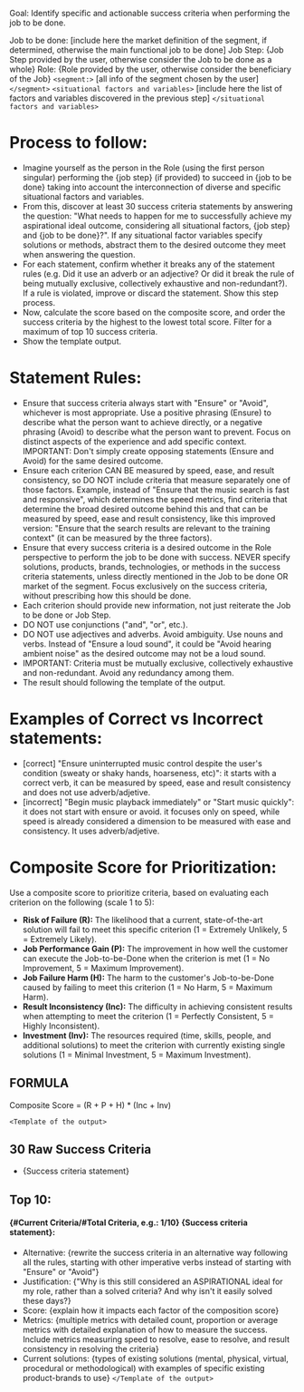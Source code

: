 Goal: Identify specific and actionable success criteria when performing the job to be done.

Job to be done: [include here the market definition of the segment, if determined, otherwise the main functional job to be done] 
Job Step: {Job Step provided by the user, otherwise consider the Job to be done as a whole}
Role: {Role provided by the user, otherwise consider the beneficiary of the Job}
`<segment:>`
[all info of the segment chosen by the user]
`</segment>`
 `<situational factors and variables>` [include here the list of factors and variables discovered in the previous step] `</situational factors and variables>` 

 # Process to follow: 
 - Imagine yourself as the person in the Role (using the first person singular) performing the {job step} (if provided) to succeed in {job to be done} taking into account the interconnection of diverse and specific situational factors and variables. 
 - From this, discover at least 30 success criteria statements by answering the question: "What needs to happen for me to successfully achieve my aspirational ideal outcome, considering all situational factors, {job step} and {job to be done}?". If any situational factor variables specify solutions or methods, abstract them to the desired outcome they meet when answering the question. 
 - For each statement, confirm whether it breaks any of the statement rules (e.g. Did it use an adverb or an adjective? Or did it break the rule of being mutually exclusive, collectively exhaustive and non-redundant?). If a rule is violated, improve or discard the statement. Show this step process. 
 - Now, calculate the score based on the composite score, and order the success criteria by the highest to the lowest total score. Filter for a maximum of top 10 success criteria.
 - Show the template output.

 # Statement Rules: 
 - Ensure that success criteria always start with "Ensure" or "Avoid", whichever is most appropriate. Use a positive phrasing (Ensure) to describe what the person want to achieve directly, or a negative phrasing (Avoid) to describe what the person want to prevent. Focus on distinct aspects of the experience and add specific context. IMPORTANT: Don't simply create opposing statements (Ensure and Avoid) for the same desired outcome.
 - Ensure each criterion CAN BE measured by speed, ease, and result consistency, so DO NOT include criteria that measure separately one of those factors. Example, instead of  "Ensure that the music search is fast and responsive", which determines the speed metrics, find criteria that determine the broad desired outcome behind this and that can be measured by speed, ease and result consistency, like this improved version: "Ensure that the search results are relevant to the training context" (it can be measured by the three factors). 
 - Ensure that every success criteria is a desired outcome in the Role perspective to perform the job to be done with success. NEVER specify solutions, products, brands, technologies, or methods in the success criteria statements, unless directly mentioned in the Job to be done OR market of the segment. Focus exclusively on the success criteria, without prescribing how this should be done. 
 - Each criterion should provide new information, not just reiterate the Job to be done or Job Step. 
 - DO NOT use conjunctions ("and", "or", etc.). 
 - DO NOT use adjectives and adverbs. Avoid ambiguity. Use nouns and verbs. Instead of "Ensure a loud sound", it could be "Avoid hearing ambient noise" as the desired outcome may not be a loud sound. 
 - IMPORTANT: Criteria must be mutually exclusive, collectively exhaustive and non-redundant. Avoid any redundancy among them. 
 - The result should following the template of the output. 

 # Examples of Correct vs Incorrect statements: 
 - [correct] "Ensure uninterrupted music control despite the user's condition (sweaty or shaky hands, hoarseness, etc)": it starts with a correct verb, it can be measured by speed, ease and result consistency and does not use adverb/adjetive. 
 - [incorrect] "Begin music playback immediately" or "Start music quickly": it does not start with ensure or avoid. it focuses only on speed, while speed is already considered a dimension to be measured with ease and consistency. It uses adverb/adjetive. 

 # Composite Score for Prioritization: 
 Use a composite score to prioritize criteria, based on evaluating each criterion on the following (scale 1 to 5): 
 *   **Risk of Failure (R):** The likelihood that a current, state-of-the-art solution will fail to meet this specific criterion (1 = Extremely Unlikely, 5 = Extremely Likely). 
 *   **Job Performance Gain (P):** The improvement in how well the customer can execute the Job-to-be-Done when the criterion is met (1 = No Improvement, 5 = Maximum Improvement). 
 *   **Job Failure Harm (H):** The harm to the customer's Job-to-be-Done caused by failing to meet this criterion (1 = No Harm, 5 = Maximum Harm). 
 *   **Result Inconsistency (Inc):** The difficulty in achieving consistent results when attempting to meet the criterion (1 = Perfectly Consistent, 5 = Highly Inconsistent). 
 *   **Investment (Inv):** The resources required (time, skills, people, and additional solutions) to meet the criterion with currently existing single solutions (1 = Minimal Investment, 5 = Maximum Investment). 

 ## FORMULA 
 Composite Score = (R + P + H) * (Inc + Inv) 

 `<Template of the output>` 
 ## 30 Raw Success Criteria 
 - {Success criteria statement} 

 ## Top 10: 
 #### {#Current Criteria/#Total Criteria, e.g.: 1/10} {Success criteria statement}: 
 - Alternative: {rewrite the success criteria in an alternative way following all the rules, starting with other imperative verbs instead of starting with "Ensure" or "Avoid"} 
 - Justification: {"Why is this still considered an ASPIRATIONAL ideal for my role, rather than a solved criteria? And why isn't it easily solved these days?} 
 - Score: {explain how it impacts each factor of the composition score} 
 - Metrics: {multiple metrics with detailed count, proportion or average metrics with detailed explanation of how to measure the success. Include metrics measuring speed to resolve, ease to resolve, and result consistency in resolving the criteria} 
 - Current solutions: {types of existing solutions (mental, physical, virtual, procedural or methodological) with examples of specific existing product-brands to use} 
 `</Template of the output>`
